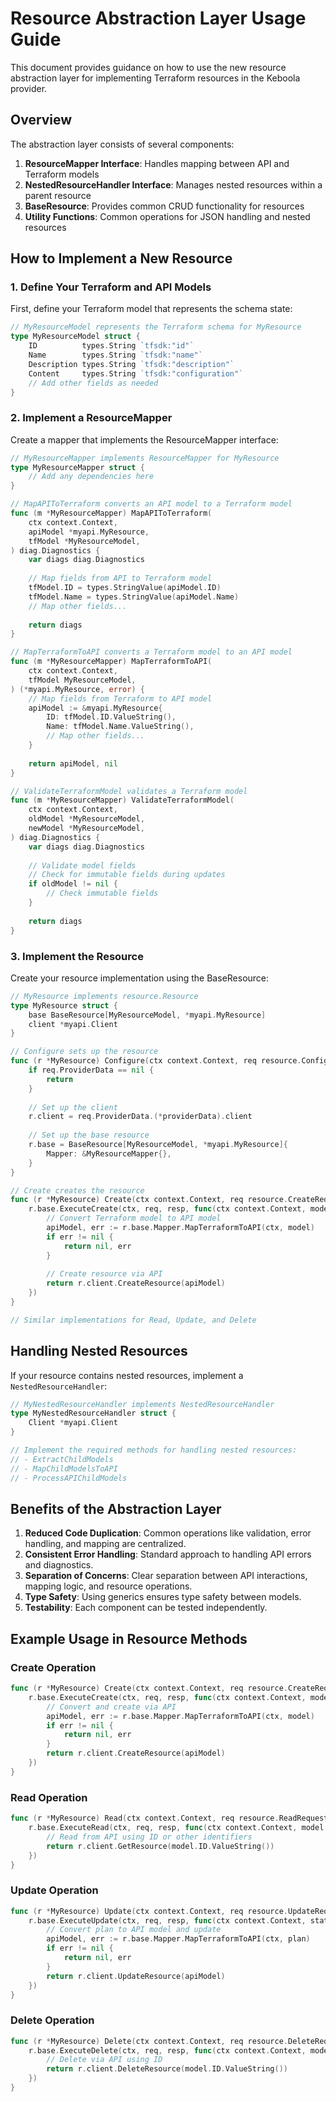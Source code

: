# Resource Abstraction Layer Usage Guide

This document provides guidance on how to use the new resource abstraction layer for implementing Terraform resources in the Keboola provider.

## Overview

The abstraction layer consists of several components:

1. **ResourceMapper Interface**: Handles mapping between API and Terraform models
2. **NestedResourceHandler Interface**: Manages nested resources within a parent resource
3. **BaseResource**: Provides common CRUD functionality for resources
4. **Utility Functions**: Common operations for JSON handling and nested resources

## How to Implement a New Resource

### 1. Define Your Terraform and API Models

First, define your Terraform model that represents the schema state:

```go
// MyResourceModel represents the Terraform schema for MyResource
type MyResourceModel struct {
    ID          types.String `tfsdk:"id"`
    Name        types.String `tfsdk:"name"`
    Description types.String `tfsdk:"description"`
    Content     types.String `tfsdk:"configuration"`
    // Add other fields as needed
}
```

### 2. Implement a ResourceMapper

Create a mapper that implements the ResourceMapper interface:

```go
// MyResourceMapper implements ResourceMapper for MyResource
type MyResourceMapper struct {
    // Add any dependencies here
}

// MapAPIToTerraform converts an API model to a Terraform model
func (m *MyResourceMapper) MapAPIToTerraform(
    ctx context.Context,
    apiModel *myapi.MyResource,
    tfModel *MyResourceModel,
) diag.Diagnostics {
    var diags diag.Diagnostics
    
    // Map fields from API to Terraform model
    tfModel.ID = types.StringValue(apiModel.ID)
    tfModel.Name = types.StringValue(apiModel.Name)
    // Map other fields...
    
    return diags
}

// MapTerraformToAPI converts a Terraform model to an API model
func (m *MyResourceMapper) MapTerraformToAPI(
    ctx context.Context,
    tfModel MyResourceModel,
) (*myapi.MyResource, error) {
    // Map fields from Terraform to API model
    apiModel := &myapi.MyResource{
        ID: tfModel.ID.ValueString(),
        Name: tfModel.Name.ValueString(),
        // Map other fields...
    }
    
    return apiModel, nil
}

// ValidateTerraformModel validates a Terraform model
func (m *MyResourceMapper) ValidateTerraformModel(
    ctx context.Context,
    oldModel *MyResourceModel,
    newModel *MyResourceModel,
) diag.Diagnostics {
    var diags diag.Diagnostics
    
    // Validate model fields
    // Check for immutable fields during updates
    if oldModel != nil {
        // Check immutable fields
    }
    
    return diags
}
```

### 3. Implement the Resource

Create your resource implementation using the BaseResource:

```go
// MyResource implements resource.Resource
type MyResource struct {
    base BaseResource[MyResourceModel, *myapi.MyResource]
    client *myapi.Client
}

// Configure sets up the resource
func (r *MyResource) Configure(ctx context.Context, req resource.ConfigureRequest, resp *resource.ConfigureResponse) {
    if req.ProviderData == nil {
        return
    }
    
    // Set up the client
    r.client = req.ProviderData.(*providerData).client
    
    // Set up the base resource
    r.base = BaseResource[MyResourceModel, *myapi.MyResource]{
        Mapper: &MyResourceMapper{},
    }
}

// Create creates the resource
func (r *MyResource) Create(ctx context.Context, req resource.CreateRequest, resp *resource.CreateResponse) {
    r.base.ExecuteCreate(ctx, req, resp, func(ctx context.Context, model MyResourceModel) (*myapi.MyResource, error) {
        // Convert Terraform model to API model
        apiModel, err := r.base.Mapper.MapTerraformToAPI(ctx, model)
        if err != nil {
            return nil, err
        }
        
        // Create resource via API
        return r.client.CreateResource(apiModel)
    })
}

// Similar implementations for Read, Update, and Delete
```

## Handling Nested Resources

If your resource contains nested resources, implement a `NestedResourceHandler`:

```go
// MyNestedResourceHandler implements NestedResourceHandler
type MyNestedResourceHandler struct {
    Client *myapi.Client
}

// Implement the required methods for handling nested resources:
// - ExtractChildModels
// - MapChildModelsToAPI
// - ProcessAPIChildModels
```

## Benefits of the Abstraction Layer

1. **Reduced Code Duplication**: Common operations like validation, error handling, and mapping are centralized.
2. **Consistent Error Handling**: Standard approach to handling API errors and diagnostics.
3. **Separation of Concerns**: Clear separation between API interactions, mapping logic, and resource operations.
4. **Type Safety**: Using generics ensures type safety between models.
5. **Testability**: Each component can be tested independently.

## Example Usage in Resource Methods

### Create Operation

```go
func (r *MyResource) Create(ctx context.Context, req resource.CreateRequest, resp *resource.CreateResponse) {
    r.base.ExecuteCreate(ctx, req, resp, func(ctx context.Context, model MyResourceModel) (*myapi.MyResource, error) {
        // Convert and create via API
        apiModel, err := r.base.Mapper.MapTerraformToAPI(ctx, model)
        if err != nil {
            return nil, err
        }
        return r.client.CreateResource(apiModel)
    })
}
```

### Read Operation

```go
func (r *MyResource) Read(ctx context.Context, req resource.ReadRequest, resp *resource.ReadResponse) {
    r.base.ExecuteRead(ctx, req, resp, func(ctx context.Context, model MyResourceModel) (*myapi.MyResource, error) {
        // Read from API using ID or other identifiers
        return r.client.GetResource(model.ID.ValueString())
    })
}
```

### Update Operation

```go
func (r *MyResource) Update(ctx context.Context, req resource.UpdateRequest, resp *resource.UpdateResponse) {
    r.base.ExecuteUpdate(ctx, req, resp, func(ctx context.Context, state MyResourceModel, plan MyResourceModel) (*myapi.MyResource, error) {
        // Convert plan to API model and update
        apiModel, err := r.base.Mapper.MapTerraformToAPI(ctx, plan)
        if err != nil {
            return nil, err
        }
        return r.client.UpdateResource(apiModel)
    })
}
```

### Delete Operation

```go
func (r *MyResource) Delete(ctx context.Context, req resource.DeleteRequest, resp *resource.DeleteResponse) {
    r.base.ExecuteDelete(ctx, req, resp, func(ctx context.Context, model MyResourceModel) error {
        // Delete via API using ID
        return r.client.DeleteResource(model.ID.ValueString())
    })
}
``` 